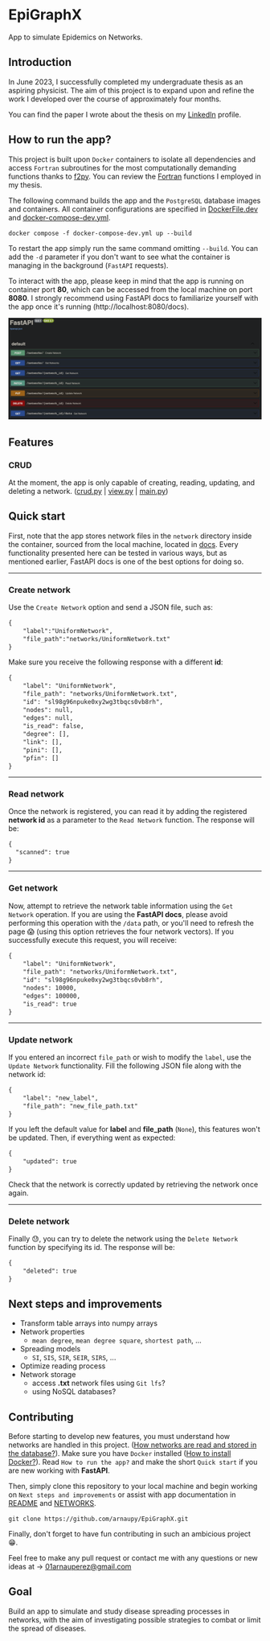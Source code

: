 # EpiGraphX


App to simulate Epidemics on Networks.

## Introduction

In June 2023, I successfully completed my undergraduate thesis as an aspiring physicist. The aim of this project is to expand upon and refine the work I developed over the course of approximately four months.

You can find the paper I wrote about the thesis on my [LinkedIn](https://www.linkedin.com/in/arnau-perez-perez/) profile.


## How to run the app?

This project is built upon `Docker` containers to isolate all dependencies and access `Fortran` subroutines for the most computationally demanding functions thanks to [f2py](https://numpy.org/doc/stable/f2py/). You can review the [Fortran](./docs/fortran) functions I employed in my thesis.

The following command builds the app and the `PostgreSQL` database images and containers. All container configurations are specified in [DockerFile.dev](./Dockerfile.dev) and [docker-compose-dev.yml](./docker-compose-dev.yml).
```
docker compose -f docker-compose-dev.yml up --build
```
To restart the app simply run the same command omitting `--build`. You can add the `-d` parameter if you don't want to see what the container is managing in the background (`FastAPI` requests).

To interact with the app, please keep in mind that the app is running on container port **80**, which can be accessed from the local machine on port **8080**. I strongly recommend using FastAPI docs to familiarize yourself with the app once it's running (http://localhost:8080/docs).

![App](./docs/images/AppDocs.png) 

## Features
### CRUD
At the moment, the app is only capable of creating, reading, updating, and deleting a network. ([crud.py](./app/crud.py) | [view.py](./app/view.py) | [main.py](./app/main.py))

## Quick start
First, note that the app stores network files in the `network` directory inside the container, sourced from the local machine, located in [docs](./docs/networks/). Every functionality presented here can be tested in various ways, but as mentioned earlier, FastAPI docs is one of the best options for doing so.

---
### Create network
Use the `Create Network` option and send a JSON file, such as:
```
{
    "label":"UniformNetwork",
    "file_path":"networks/UniformNetwork.txt"
}
```
Make sure you receive the following response with a different **id**:
```
{
    "label": "UniformNetwork",
    "file_path": "networks/UniformNetwork.txt",
    "id": "sl98g96npuke0xy2wg3tbqcs0vb8rh",
    "nodes": null,
    "edges": null,
    "is_read": false,
    "degree": [],
    "link": [],
    "pini": [],
    "pfin": []
}
```

---
### Read network
Once the network is registered, you can read it by adding the registered **network id** as a parameter to the `Read Network` function. The response will be:
```
{
  "scanned": true
}
```

---
### Get network
Now, attempt to retrieve the network table information using the `Get Network` operation. If you are using the **FastAPI docs**, please avoid performing this operation with the `/data` path, or you'll need to refresh the page :scream: (using this option retrieves the four network vectors). If you successfully execute this request, you will receive:
```
{
    "label": "UniformNetwork",
    "file_path": "networks/UniformNetwork.txt",
    "id": "sl98g96npuke0xy2wg3tbqcs0vb8rh",
    "nodes": 10000,
    "edges": 100000,
    "is_read": true
}
```

---
### Update network
If you entered an incorrect `file_path` or wish to modify the `label`, use the `Update Network` functionality. Fill the following JSON file along with the network id:
```
{
    "label": "new_label",
    "file_path": "new_file_path.txt"
}
```
If you left the default value for **label** and **file_path** (`None`), this features won't be updated. Then, if everything went as expected:
```
{
    "updated": true
}
```
Check that the network is correctly updated by retrieving the network once again.

---
### Delete network
Finally :sweat:, you can try to delete the network using the `Delete Network` function by specifying its id. The response will be:
```
{
    "deleted": true
}
```

## Next steps and improvements
- Transform table arrays into numpy arrays
- Network properties
    - `mean degree`, `mean degree square`, `shortest path`, ...   
- Spreading models
    - `SI`, `SIS`, `SIR`, `SEIR`, `SIRS`, ... 
- Optimize reading process
- Network storage
    - access **.txt** network files using `Git lfs`?
    - using NoSQL databases?

## Contributing
Before starting to develop new features, you must understand how networks are handled in this project. ([How networks are read and stored in the database?](./docs/NETWORKS.md)). Make sure you have `Docker` installed ([How to install Docker?](https://docs.docker.com/engine/install/)). Read `How to run the app?` and make the short `Quick start` if you are new working with **FastAPI**. 

Then, simply clone this repository to your local machine and begin working on `Next steps and improvements` or assist with app documentation in [README](./README.md) and [NETWORKS](./docs/NETWORKS.md).
```
git clone https://github.com/arnaupy/EpiGraphX.git
```
Finally, don't forget to have fun contributing in such an ambicious project :grin:.

Feel free to make any pull request or contact me with any questions or new ideas at -> 01arnauperez@gmail.com

## Goal
Build an app to simulate and study disease spreading processes in networks, with the aim of investigating possible strategies to combat or limit the spread of diseases.

